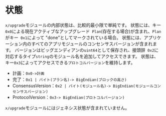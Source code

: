 # 状態

`x/upgrade`モジュールの内部状態は、比較的最小限で単純です。
状態には、キー`0x0`による現在アクティブなアップグレード` Plan`(存在する場合)が含まれ、`Plan`がキー` 0x1`によって "done"としてマークされている場合。
状態には、アプリケーション内のすべてのアプリモジュールのコンセンサスバージョンが含まれます。
バージョンはビッグエンディアンの`uint64`として保存され、接頭辞` 0x2`に対応するタイプ`string`のモジュール名を追加してアクセスできます。
状態は、キー`0x3`によってアクセスできる`プロトコルバージョン`を維持します。

- 計画：`0x0->計画`
- 完了：`0x1 | バイト(プラン名)-> BigEndian(ブロックの高さ)`
- ConsensusVersion：`0x2 | バイト(モジュール名)-> BigEndian(モジュールコンセンサスバージョン)`
- ProtocolVersion：`0x3-> BigEndian(プロトコルバージョン)`

`x/upgrade`モジュールにはジェネシス状態が含まれていません。
